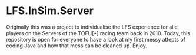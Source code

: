 # LFS.InSim.Server

Originally this was a project to individualise the LFS experience for alle players on the Servers of the TOFU[•] racing team back in 2010. Today, this repository is open for everyone to have a look at my first messy attepts of coding Java and how that mess can be cleaned up. Enjoy.
